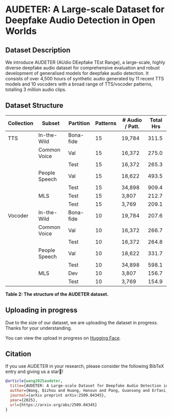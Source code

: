 # AUDETER: A Large-scale Dataset for Deepfake Audio Detection in Open Worlds

## Dataset Description

We introduce AUDETER (AUdio DEepfake TEst Range), a large-scale, highly diverse deepfake audio dataset for comprehensive evaluation and robust development of generalised models for deepfake audio detection. It consists of over 4,500 hours of synthetic audio generated by 11 recent TTS models and 10 vocoders with a broad range of TTS/vocoder patterns, totalling 3 million audio clips.

## Dataset Structure

| Collection | Subset | Partition | Patterns | # Audio / Patt. | Total Hrs |
|------------|--------|-----------|----------|-----------------|-----------|
| TTS | In-the-Wild | Bona-fide | 15 | 19,784 | 311.5 |
|     | Common Voice | Val | 15 | 16,372 | 275.0 |
|     |              | Test | 15 | 16,372 | 265.3 |
|     | People Speech | Val | 15 | 18,622 | 493.5 |
|     |              | Test | 15 | 34,898 | 909.4 |
|     | MLS | Test | 15 | 3,807 | 212.7 |
|     |     | Test | 15 | 3,769 | 209.1 |
| Vocoder | In-the-Wild | Bona-fide | 10 | 19,784 | 207.6 |
|         | Common Voice | Val | 10 | 16,372 | 266.7 |
|         |              | Test | 10 | 16,372 | 264.8 |
|         | People Speech | Val | 10 | 18,622 | 331.7 |
|         |              | Test | 10 | 34,898 | 598.1 |
|         | MLS | Dev | 10 | 3,807 | 156.7 |
|         |     | Test | 10 | 3,769 | 154.9 |

**Table 2: The structure of the AUDETER dataset.**

## Uploading in progress
Due to the size of our dataset, we are uploading the dataset in progress. Thanks for your understanding.

You can view the upload in progress on [Hugging Face](https://huggingface.co/datasets/wqz995/AUDETER).

## Citation
If you use AUDETER in your research, please consider the following BibTeX entry and giving us a star🌟!

```bibtex
@article{wang2025audeter,
  title={AUDETER: A Large-scale Dataset for Deepfake Audio Detection in Open Worlds},
  author={Wang, Qizhou and Huang, Hanxun and Pang, Guansong and Erfani, Sarah and Leckie, Christopher},
  journal={arXiv preprint arXiv:2509.04345},
  year={2025},
  url={https://arxiv.org/abs/2509.04345}
}
```
